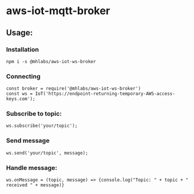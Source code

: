 # aws-iot-mqtt-broker

## Usage:

### Installation
```
npm i -s @mhlabs/aws-iot-ws-broker
```

### Connecting
```
const broker = require('@mhlabs/aws-iot-ws-broker')
const ws = IoT('https://endpoint-returning-temporary-AWS-access-keys.com');
```

### Subscribe to topic:
```
ws.subscribe('your/topic');
```

### Send message
```
ws.send('your/topic', message);
```

### Handle message:
```
ws.onMessage = (topic, message) => {console.log("Topic: " + topic + " received " + message)}
```

